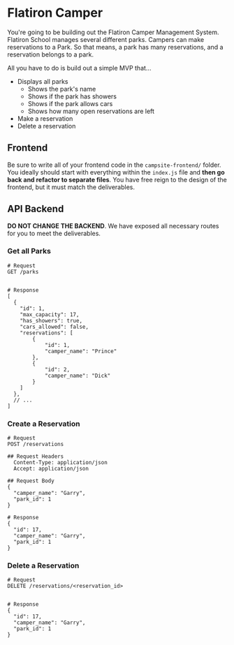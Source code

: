 # Flatiron Camper

You're going to be building out the Flatiron Camper Management System. Flatiron School manages several different parks. Campers can make reservations to a Park. So that means, a park has many reservations, and a reservation belongs to a park.

All you have to do is build out a simple MVP that...

* Displays all parks
  * Shows the park's name
  * Shows if the park has showers
  * Shows if the park allows cars
  * Shows how many open reservations are left
* Make a reservation
* Delete a reservation


## Frontend
Be sure to write all of your frontend code in the `campsite-frontend/` folder. You ideally should start with everything within the `index.js` file and **then go back and refactor to separate files**. You have free reign to the design of the frontend, but it must match the deliverables.

## API Backend

**DO NOT CHANGE THE BACKEND**. We have exposed all necessary routes for you to meet the deliverables.

### Get all Parks
```
# Request
GET /parks


# Response
[
  {
  	"id": 1,
  	"max_capacity": 17,
  	"has_showers": true,
  	"cars_allowed": false,
  	"reservations": [
  		{
  			"id": 1,
  			"camper_name": "Prince"
  		},
  		{
  			"id": 2,
  			"camper_name": "Dick"
  		}
    ]
  },
  // ...
]
```

### Create a Reservation
```
# Request
POST /reservations

## Request Headers
  Content-Type: application/json
  Accept: application/json

## Request Body
{
  "camper_name": "Garry",
  "park_id": 1
}

# Response
{
  "id": 17,
  "camper_name": "Garry",
  "park_id": 1
}

```

### Delete a Reservation
```
# Request
DELETE /reservations/<reservation_id>


# Response
{
  "id": 17,
  "camper_name": "Garry",
  "park_id": 1
}
```
